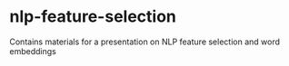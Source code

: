# nlp-feature-selection
Contains materials for a presentation on NLP feature selection and word embeddings
